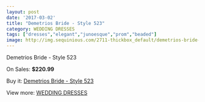 ```yaml
---
layout: post
date: '2017-03-02'
title: "Demetrios Bride - Style 523"
category: WEDDING DRESSES
tags: ["dresses","elegant","junoesque","prom","beaded"]
image: http://img.sequinious.com/2711-thickbox_default/demetrios-bride-style-523.jpg
---
```

Demetrios Bride - Style 523

On Sales: **$220.99**
<a href="https://www.sequinious.com/wedding-dresses/1084-demetrios-bride-style-523.html"><amp-img layout="responsive" width="600" height="600" src="//img.sequinious.com/2711-thickbox_default/demetrios-bride-style-523.jpg" alt="Demetrios Bride - Style 523 0" /></a>

Buy it: [Demetrios Bride - Style 523](https://www.sequinious.com/wedding-dresses/1084-demetrios-bride-style-523.html "Demetrios Bride - Style 523")

View more: [WEDDING DRESSES](https://www.sequinious.com/2-wedding-dresses "WEDDING DRESSES")